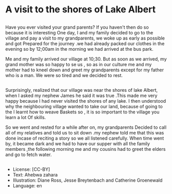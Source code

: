 # A visit to the shores of Lake Albert

##
Have you ever visited your grand parents? If
you haven't then do so because it is
interesting
One day, I and my family decided to go to
the village and pay a visit to my
grandparents, we woke up as early as
possible and got
Prepared for the journey .we had already
packed our clothes in the evening so by
12;00am in the morning we had arrived at
the bus park.

Me and my family arrived our village at
10;30. But as soon as we arrived, my grand
mother was so happy to se us , so as in our
culture me and my mother had to kneel
down and greet my grandparents except for
my father who is a man. We were so tired
and we decided to rest.

##
Surprisingly, realized that our village was
near the shores of lake Albert, when I asked
my nephew James he said it was true .This
made me very happy because
I had never visited the shores of any lake. I
then understood why the neighbouring
village wanted to take our land, because of
going to the I learnt how to weave
Baskets so , it is so important to the village
you learn a lot
Of skills.

So we went and rested for a while after on,
my grandparents
Decided to call all of my relatives and told
us to sit down .my nephew told me that this
was done incase of reciting a story so we all
listened carefully. When time went by, it
became dark and we had to have our supper
with all the family members ,the following
morning me and my cousins had to greet
the elders and go to fetch water.

##
* License: [CC-BY]
* Text: Ahebwa zahara
* Illustration: Diane Ross, Jesse Breytenbach and
Catherine Groenewald
* Language: en
